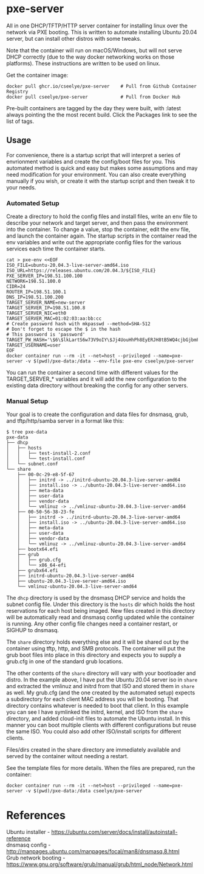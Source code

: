 # pxe-server
All in one DHCP/TFTP/HTTP server container for installing linux over the network via PXE booting. This is written to automate installing Ubuntu 20.04 server, but can install other distros with some tweaks.

Note that the container will run on macOS/Windows, but will not serve DHCP correctly (due to the way docker networking works on those platforms). These instructions are written to be used on linux.

Get the container image:
```shell
docker pull ghcr.io/cseelye/pxe-server    # Pull from Github Container Registry  
docker pull cseelye/pxe-server            # Pull from Docker Hub  
```
Pre-built containers are tagged by the day they were built, with :latest always pointing the the most recent build. Click the Packages link to see the list of tags.

## Usage
For convenience, there is a startup script that will interpret a series of envrionment variables and create the config/boot files for you. This automated method is quick and easy but makes some assumptions and may need modification for your environment. You can also create everything manually if you wish, or create it with the startup script and then tweak it to your needs.

### Automated Setup
Create a directory to hold the config files and install files, write an env file to describe your network and target server, and then pass the environment into the container. To change a value, stop the container, edit the env file, and launch the container again. The startup scripts in the container read the env variables and write out the appropriate config files for the various services each time the container starts.

```shell
cat > pxe-env <<EOF
ISO_FILE=ubuntu-20.04.3-live-server-amd64.iso
ISO_URL=https://releases.ubuntu.com/20.04.3/${ISO_FILE}
PXE_SERVER_IP=198.51.100.100
NETWORK=198.51.100.0
CIDR=24
ROUTER_IP=198.51.100.1
DNS_IP=198.51.100.200
TARGET_SERVER_NAME=new-server
TARGET_SERVER_IP=198.51.100.8
TARGET_SERVER_NIC=eth0
TARGET_SERVER_MAC=01:02:03:aa:bb:cc
# Create password hash with mkpasswd --method=SHA-512
# Don't forget to escape the $ in the hash
# This password is 'password'
TARGET_PW_HASH='\$6\$lkLartS6w73V9oIY\$Jj4UouHhPh8EyERJH8tB5WQ4cjbGjbmFQ6kHnxxnhQN4L0DMrJ3WrFHA8LSXAzd016J175BRwIUgwWQLbucFm.'
TARGET_USERNAME=user
EOF
docker container run --rm -it --net=host --privileged --name=pxe-server -v $(pwd)/pxe-data:/data --env-file pxe-env cseelye/pxe-server
```

You can run the container a second time with different values for the TARGET_SERVER_* variables and it will add the new configuration to the existing data directory without breaking the config for any other servers.  

### Manual Setup
Your goal is to create the configuration and data files for dnsmasq, grub, and tftp/http/samba server in a format like this:
```shell
$ tree pxe-data
pxe-data
├── dhcp
│   ├── hosts
│   │   ├── test-install-2.conf
│   │   └── test-install.conf
│   └── subnet.conf
└── share
    ├── 00-0c-29-e8-5f-67
    │   ├── initrd -> ../initrd-ubuntu-20.04.3-live-server-amd64
    │   ├── install.iso -> ../ubuntu-20.04.3-live-server-amd64.iso
    │   ├── meta-data
    │   ├── user-data
    │   ├── vendor-data
    │   └── vmlinuz -> ../vmlinuz-ubuntu-20.04.3-live-server-amd64
    ├── 00-50-56-38-23-fe
    │   ├── initrd -> ../initrd-ubuntu-20.04.3-live-server-amd64
    │   ├── install.iso -> ../ubuntu-20.04.3-live-server-amd64.iso
    │   ├── meta-data
    │   ├── user-data
    │   ├── vendor-data
    │   └── vmlinuz -> ../vmlinuz-ubuntu-20.04.3-live-server-amd64
    ├── bootx64.efi
    ├── grub
    │   ├── grub.cfg
    │   └── x86_64-efi
    ├── grubx64.efi
    ├── initrd-ubuntu-20.04.3-live-server-amd64
    ├── ubuntu-20.04.3-live-server-amd64.iso
    └── vmlinuz-ubuntu-20.04.3-live-server-amd64
```

The `dhcp` directory is used by the dnsmasq DHCP service and holds the subnet config file. Under this directory is the `hosts` dir which holds the host reservations for each host being imaged. New files created in this directory will be automatically read and dnsmasq config updated while the container is running. Any other config file changes need a container restart, or SIGHUP to dnsmasq.  

The `share` directory holds everything else and it will be shared out by the container using tftp, http, and SMB protocols. The container will put the grub boot files into place in this directory and expects you to supply a grub.cfg in one of the standard grub locations.  

The other contents of the `share` directory will vary with your bootloader and distro. In the example above, I have put the Ubuntu 20.04 server iso in `share` and extracted the vmlinuz and initrd from that ISO and stored them in `share` as well. My grub.cfg (and the one created by the automated setup) expects a subdirectory for each client MAC address you will be booting. That directory contains whatever is needed to boot that client. In this example you can see I have symlinked the initrd, kernel, and ISO from the `share` directory, and added cloud-init files to automate the Ubuntu install. In this manner you can boot multiple clients with different configurations but reuse the same ISO. You could also add other ISO/install scripts for different clients.

Files/dirs created in the share directory are immediately available and served by the container witout needing a restart.

See the template files for more details. When the files are prepared, run the container:
```
docker container run --rm -it --net=host --privileged --name=pxe-server -v $(pwd)/pxe-data:/data cseelye/pxe-server
```

# References
Ubuntu installer - https://ubuntu.com/server/docs/install/autoinstall-reference  
dnsmasq config - http://manpages.ubuntu.com/manpages/focal/man8/dnsmasq.8.html  
Grub network booting - https://www.gnu.org/software/grub/manual/grub/html_node/Network.html

